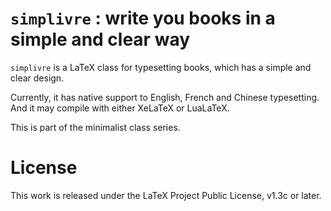 <!-- Copyright (C) 2021 by Jinwen XU -->

# `simplivre` : write you books in a simple and clear way

`simplivre` is a LaTeX class for typesetting books, which has a simple and clear
design.

Currently, it has native support to English, French and Chinese typesetting. And
it may compile with either XeLaTeX or LuaLaTeX.

This is part of the minimalist class series.

# License

This work is released under the LaTeX Project Public License, v1.3c or later.
